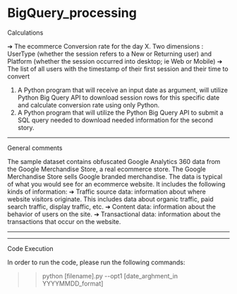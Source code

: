 # BigQuery_processing

Calculations

➔ The ecommerce Conversion rate for the day X. Two dimensions : UserType (whether the session refers
to a New or Returning user) and Platform (whether the session occurred into desktop; ie Web
or Mobile)
➔ The list of all users with the timestamp of their first session and their time to convert


1. A Python program that will receive an input date as argument, will utilize Python Big Query API
to download session rows for this specific date and calculate conversion rate using only Python.
2. A Python program that will utilize the Python Big Query API to submit a SQL query needed to
download needed information for the second story.

-----------------------------------------------

General comments

The sample dataset contains obfuscated Google Analytics 360 data from the Google Merchandise
Store, a real ecommerce store. The Google Merchandise Store sells Google branded merchandise. The
data is typical of what you would see for an ecommerce website. It includes the following kinds of
information:
➔ Traffic source data: information about where website visitors originate. This includes data
about organic traffic, paid search traffic, display traffic, etc.
➔ Content data: information about the behavior of users on the site.
➔ Transactional data: information about the transactions that occur on the website.

__________________________________________
_________________________________________
Code Execution

In order to run the code, please run the following commands:
>> python [filename].py --opt1 [date_arghment_in YYYYMMDD_format]
